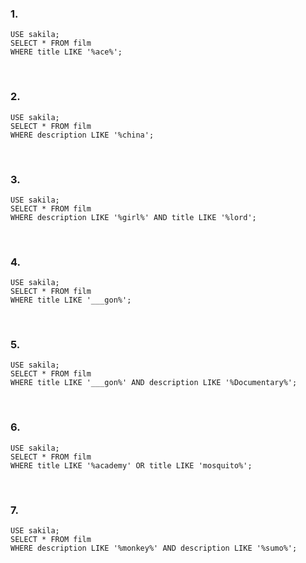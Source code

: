 ### 1. 
~~~
USE sakila;
SELECT * FROM film
WHERE title LIKE '%ace%';
~~~
<br>

### 2. 
~~~
USE sakila;
SELECT * FROM film
WHERE description LIKE '%china';
~~~
<br>

### 3. 
~~~
USE sakila;
SELECT * FROM film
WHERE description LIKE '%girl%' AND title LIKE '%lord';
~~~
<br>

### 4. 
~~~
USE sakila;
SELECT * FROM film
WHERE title LIKE '___gon%';
~~~
<br>

### 5. 
~~~
USE sakila;
SELECT * FROM film
WHERE title LIKE '___gon%' AND description LIKE '%Documentary%';
~~~
<br>

### 6. 
~~~
USE sakila;
SELECT * FROM film
WHERE title LIKE '%academy' OR title LIKE 'mosquito%';
~~~
<br>

### 7. 
~~~
USE sakila;
SELECT * FROM film
WHERE description LIKE '%monkey%' AND description LIKE '%sumo%';
~~~
<br>
